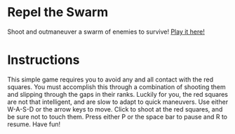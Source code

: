 # Repel the Swarm
Shoot and outmaneuver a swarm of enemies to survive! [Play it here!](dioxbow.github.io/repel-the-swarm)

# Instructions
This simple game requires you to avoid any and all contact with the red squares. You must accomplish this through a combination of shooting them and slipping through the gaps in their ranks. Luckily for you, the red squares are not that intelligent, and are slow to adapt to quick maneuvers. Use either W-A-S-D or the arrow keys to move. Click to shoot at the red squares, and be sure not to touch them. Press either P or the space bar to pause and R to resume. Have fun!
